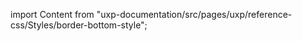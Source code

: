 
import Content from "uxp-documentation/src/pages/uxp/reference-css/Styles/border-bottom-style";

<Content query="product=xd"/>
